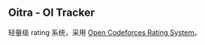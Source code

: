 ## Oitra - OI Tracker

轻量级 rating 系统，采用 [Open Codeforces Rating System](https://codeforces.com/blog/entry/20762)。